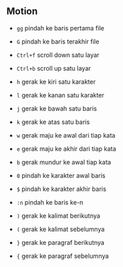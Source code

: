 ## Motion
- `gg` pindah ke baris pertama file
- `G` pindah ke baris terakhir file

- `Ctrl+f` scroll down satu layar
- `Ctrl+b` scroll up satu layar

- `h` gerak ke kiri satu karakter
- `l` gerak ke kanan satu karakter
- `j` gerak ke bawah satu baris
- `k` gerak ke atas satu baris

- `w` gerak maju ke awal dari tiap kata
- `e` gerak maju ke akhir dari tiap kata
- `b` gerak mundur ke awal tiap kata

- `0` pindah ke karakter awal baris
- `$` pindah ke karakter akhir baris
- `:n` pindah ke baris ke-n

- `)` gerak ke kalimat berikutnya 
- `(` gerak ke kalimat sebelumnya 

- `}` gerak ke paragraf berikutnya
- `{` gerak ke paragraf sebelumnya
